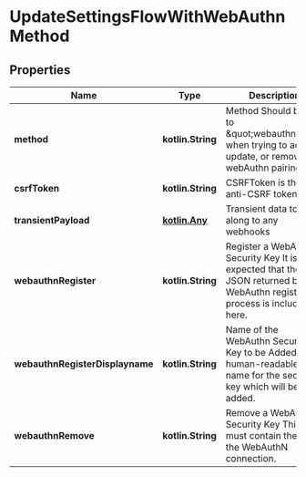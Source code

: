 
# UpdateSettingsFlowWithWebAuthnMethod

## Properties
| Name | Type | Description | Notes |
| ------------ | ------------- | ------------- | ------------- |
| **method** | **kotlin.String** | Method  Should be set to \&quot;webauthn\&quot; when trying to add, update, or remove a webAuthn pairing. |  |
| **csrfToken** | **kotlin.String** | CSRFToken is the anti-CSRF token |  [optional] |
| **transientPayload** | [**kotlin.Any**](.md) | Transient data to pass along to any webhooks |  [optional] |
| **webauthnRegister** | **kotlin.String** | Register a WebAuthn Security Key  It is expected that the JSON returned by the WebAuthn registration process is included here. |  [optional] |
| **webauthnRegisterDisplayname** | **kotlin.String** | Name of the WebAuthn Security Key to be Added  A human-readable name for the security key which will be added. |  [optional] |
| **webauthnRemove** | **kotlin.String** | Remove a WebAuthn Security Key  This must contain the ID of the WebAuthN connection. |  [optional] |



